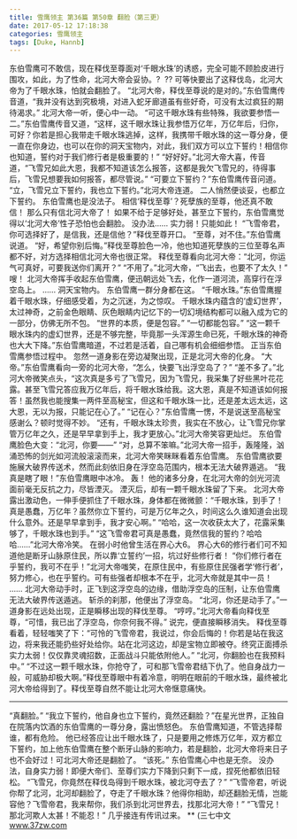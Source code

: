 ```yaml
---
title: 雪鹰领主 第36篇 第50章 翻脸（第三更）
date: 2017-05-12 17:18:38
categories: 雪鹰领主
tags: [Duke, Hannb]
---
```


东伯雪鹰可不敢信，现在释伐至尊面对‘千眼水珠’的诱惑，完全可能不顾脸皮进行围攻，如此，为了性命，北河大帝会妥协。?  ?? 可等快要出了这释伐岛，北河大帝为了千眼水珠，怕就会翻脸了。
“北河大帝，释伐至尊说的是对的。”东伯雪鹰传音道，“我并没有达到究极境，对进入蛇牙廊道虽有些好奇，可没有太过疯狂的期待渴求。”
北河大帝一听，便心中一动。
“可这千眼水珠有些特殊，我欲要参悟一二。”东伯雪鹰传音又道，“这样，这千眼水珠让我参悟万亿年，万亿年后，归你，可好？你若是担心我带走千眼水珠逃掉，这样，我携带千眼水珠的这一尊分身，便一直在你身边，也可以在你的洞天宝物内，对此，我们双方可以立下誓约！相信你也知道，誓约对于我们修行者是极重要的！”
“好好好。”北河大帝大喜，传音道，“飞雪兄如此大恩，我都不知道该怎么报答，这都是我欠飞雪兄的，待得事后，飞雪兄想要我如何报答，都尽管说。”
“可要立下誓约？”东伯雪鹰传音问道。
“立，飞雪兄立下誓约，我也立下誓约。”北河大帝连道。
二人悄然便谈妥，也都立下誓约。
东伯雪鹰也是没法子。
相信‘释伐至尊’？死孽族的至尊，他还真不敢信！
那么只有信北河大帝了！
如果不给于足够好处，甚至立下誓约，东伯雪鹰觉得以‘北河大帝’性子恐怕也会翻脸。
没办法……
实力弱！只能如此！
“飞雪帝君，你可选择好了，是信我，还是信他？”释伐至尊开口。
“至尊，对不住。”东伯雪鹰说道。
“好，希望你别后悔。”释伐至尊脸色一冷，他也知道死孽族的三位至尊名声都不好，对方选择相信北河大帝也很正常。
释伐至尊看向北河大帝：“北河，你运气可真好，可要我送你们离开？”
“不用了。”北河大帝，“飞出去，也要不了太久！”
嗖！
北河大帝挥手收起东伯雪鹰，便迅朝远处飞去，化作一道河流，高穿行在浮空岛上。
……
洞天宝物内。
东伯雪鹰一群分身都在这。
“千眼水珠。”东伯雪鹰握着千眼水珠，仔细感受着，为之沉迷，为之惊叹。
千眼水珠内蕴含的‘虚幻世界’，太过神奇，之前金色眼睛、灰色眼睛内记忆下的一切幻境结构都可以融入成为它的一部分，仿佛无所不包。
“世界的本质，便是包容。”
“一切都能包容。”
“这一颗千眼水珠内的虚幻世界，还是不够完整，毕竟那一头浑源生命已死，千眼水珠的神奇也大大下降。”东伯雪鹰暗道，不过若是活着，自己哪有机会细细参悟。
正当东伯雪鹰参悟过程中。
忽然一道身影在旁边凝聚出现，正是北河大帝的化身。
“大帝。”东伯雪鹰看向一旁的北河大帝，“怎么，快要飞出浮空岛了？”
“差不多了。”北河大帝微笑点头，“这次真是多亏了飞雪兄，因为飞雪兄，我采集了好些黑叶花花露。甚至飞雪兄答应我万亿年后，将千眼水珠给我。这大恩，真是不知道该如何报答！虽然我也能搜集一两件至高秘宝，但这和千眼水珠一比，还是差太远太远，这大恩，无以为报，只能记在心了。”
“记在心？”东伯雪鹰一愣，不是说送至高秘宝感谢么？顿时觉得不妙。
“还有，千眼水珠太珍贵，我实在不放心，让飞雪兄你掌管万亿年之久，还是早早拿到手上，我才更放心。”北河大帝笑容更灿烂。
东伯雪鹰脸色大变：“北河，你要——”
“对，总算不笨嘛。”北河大帝一招手，轰隆隆，汹涌恐怖的剑光如河流般滚滚而来，北河大帝笑眯眯看着东伯雪鹰。
东伯雪鹰欲要施展大破界传送术，然而此刻依旧身在浮空岛范围内，根本无法大破界遁逃。
“我真是瞎了眼！”东伯雪鹰眼中冰冷。
轰！
他的诸多分身，在北河大帝的剑光河流面前毫无反抗之力，尽皆湮灭。
湮灭后，却有一颗千眼水珠留了下来。
北河大帝露出激动色，一伸手便抓住了千眼水珠，身体都在微微颤：“千眼水珠，到手了！真是愚蠢，万亿年？虽然你立下誓约，可是万亿年之久，时间这么久谁知道会出现什么意外。还是早早拿到手，我才安心啊。”
“哈哈，这一次收获太大了，花露采集够了，千眼水珠也到手。”
“这飞雪帝君可真是愚蠢，竟然信我的誓约？哈哈哈……”北河大帝冷笑。
在弱小时他曾生活在界心大6。
界心大6的修行者们可不知道他是断牙山脉原住民，所以靠‘立誓约’一招，坑过好些修行者！
“你们修行者在乎誓约，我可不在乎！”北河大帝嗤笑，在原住民中，有些原住民强者学‘修行者’，努力修心，也在乎誓约。可有些强者却根本不在乎，北河大帝就是其中一员！
……
北河大帝动手时，正飞到这浮空岛的边缘，借助浮空岛的压制，让东伯雪鹰无法大破界传送遁逃。
斩杀的刹那，他便出了浮空岛。
“北河，你还是动手了。”一道身影在远处出现，正是瞬移出现的释伐至尊。
“哼哼。”北河大帝看向释伐至尊，“可惜，我已出了浮空岛，你奈何我不得。”
说完，便直接瞬移消失。
释伐至尊看着，轻轻嗤笑了下：“可怜的飞雪帝君，我说过，你会后悔的！你若是站在我这边，将来我还能扔些好处给你。站在北河这边，却是宝物立即被夺。终究正面搏杀实力太弱！仅仅靠灵魂招数，正面战斗只能依附他人。”
“北河，你翻脸也在我预料中。”
“不过这一颗千眼水珠，你抢夺了，可和那飞雪帝君结下仇了。他自身战力一般，可威胁却极大啊。”释伐至尊眼中有着冷意，明明在眼前的千眼水珠，最终被北河大帝给得到了。释伐至尊自然不能让北河大帝惬意痛快。
******
“真翻脸。”
“我立下誓约，他自身也立下誓约，竟然还翻脸？”在星光世界，正独自在院落内饮酒的东伯雪鹰的一尊分身，露出愤怒色。
东伯雪鹰知道，不管选择帮谁，都有危险。
他已经答应让出千眼水珠了，只是要用之修炼万亿年，双方都立下誓约，加上他东伯雪鹰在整个断牙山脉的影响力，若是翻脸，北河大帝将来日子也不会好过！可北河大帝还是翻脸了。
“该死。”
东伯雪鹰心中也是无奈。
没办法，自身实力弱！即便大帝们、至尊们实力下降到只剩下一成，捏死他都依旧轻松。
“飞雪兄，你竟然在释伐岛得到千眼水珠，被北河夺去了？”
“飞雪帝君，听说你帮了北河，北河却翻脸了，夺走了千眼水珠？他得你相助，却还翻脸无情，岂能容他？飞雪帝君，我来帮你，我们杀到北河世界去，找那北河大帝！”
“飞雪兄！那北河欺人太甚！不能忍！”
几乎接连有传讯过来。
**
(三七中文 www.37zw.com